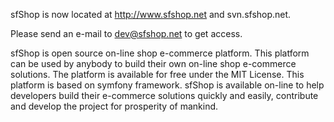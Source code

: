 sfShop is now located at http://www.sfshop.net and svn.sfshop.net.

Please send an e-mail to dev@sfshop.net to get access.

sfShop is open source on-line shop e-commerce platform. This platform can be used by anybody to build their own on-line shop e-commerce solutions. The platform is available for free under the MIT License. This platform is based on symfony framework. sfShop is available on-line to help developers build their e-commerce solutions quickly and easily, contribute and develop the project for prosperity of mankind.